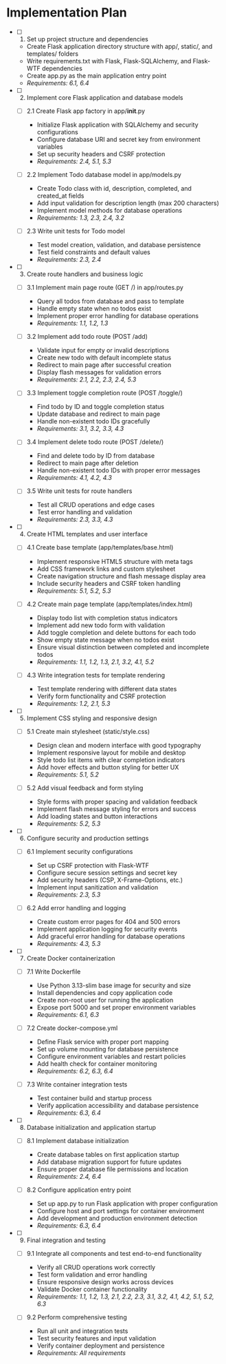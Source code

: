 # Implementation Plan

- [ ] 1. Set up project structure and dependencies
  - Create Flask application directory structure with app/, static/, and templates/ folders
  - Write requirements.txt with Flask, Flask-SQLAlchemy, and Flask-WTF dependencies
  - Create app.py as the main application entry point
  - _Requirements: 6.1, 6.4_

- [ ] 2. Implement core Flask application and database models
  - [ ] 2.1 Create Flask app factory in app/**init**.py
    - Initialize Flask application with SQLAlchemy and security configurations
    - Configure database URI and secret key from environment variables
    - Set up security headers and CSRF protection
    - _Requirements: 2.4, 5.1, 5.3_

  - [ ] 2.2 Implement Todo database model in app/models.py
    - Create Todo class with id, description, completed, and created_at fields
    - Add input validation for description length (max 200 characters)
    - Implement model methods for database operations
    - _Requirements: 1.3, 2.3, 2.4, 3.2_

  - [ ] 2.3 Write unit tests for Todo model
    - Test model creation, validation, and database persistence
    - Test field constraints and default values
    - _Requirements: 2.3, 2.4_

- [ ] 3. Create route handlers and business logic
  - [ ] 3.1 Implement main page route (GET /) in app/routes.py
    - Query all todos from database and pass to template
    - Handle empty state when no todos exist
    - Implement proper error handling for database operations
    - _Requirements: 1.1, 1.2, 1.3_

  - [ ] 3.2 Implement add todo route (POST /add)
    - Validate input for empty or invalid descriptions
    - Create new todo with default incomplete status
    - Redirect to main page after successful creation
    - Display flash messages for validation errors
    - _Requirements: 2.1, 2.2, 2.3, 2.4, 5.3_

  - [ ] 3.3 Implement toggle completion route (POST /toggle/<id>)
    - Find todo by ID and toggle completion status
    - Update database and redirect to main page
    - Handle non-existent todo IDs gracefully
    - _Requirements: 3.1, 3.2, 3.3, 4.3_

  - [ ] 3.4 Implement delete todo route (POST /delete/<id>)
    - Find and delete todo by ID from database
    - Redirect to main page after deletion
    - Handle non-existent todo IDs with proper error messages
    - _Requirements: 4.1, 4.2, 4.3_

  - [ ] 3.5 Write unit tests for route handlers
    - Test all CRUD operations and edge cases
    - Test error handling and validation
    - _Requirements: 2.3, 3.3, 4.3_

- [ ] 4. Create HTML templates and user interface
  - [ ] 4.1 Create base template (app/templates/base.html)
    - Implement responsive HTML5 structure with meta tags
    - Add CSS framework links and custom stylesheet
    - Create navigation structure and flash message display area
    - Include security headers and CSRF token handling
    - _Requirements: 5.1, 5.2, 5.3_

  - [ ] 4.2 Create main page template (app/templates/index.html)
    - Display todo list with completion status indicators
    - Implement add new todo form with validation
    - Add toggle completion and delete buttons for each todo
    - Show empty state message when no todos exist
    - Ensure visual distinction between completed and incomplete todos
    - _Requirements: 1.1, 1.2, 1.3, 2.1, 3.2, 4.1, 5.2_

  - [ ] 4.3 Write integration tests for template rendering
    - Test template rendering with different data states
    - Verify form functionality and CSRF protection
    - _Requirements: 1.2, 2.1, 5.3_

- [ ] 5. Implement CSS styling and responsive design
  - [ ] 5.1 Create main stylesheet (static/style.css)
    - Design clean and modern interface with good typography
    - Implement responsive layout for mobile and desktop
    - Style todo list items with clear completion indicators
    - Add hover effects and button styling for better UX
    - _Requirements: 5.1, 5.2_

  - [ ] 5.2 Add visual feedback and form styling
    - Style forms with proper spacing and validation feedback
    - Implement flash message styling for errors and success
    - Add loading states and button interactions
    - _Requirements: 5.2, 5.3_

- [ ] 6. Configure security and production settings
  - [ ] 6.1 Implement security configurations
    - Set up CSRF protection with Flask-WTF
    - Configure secure session settings and secret key
    - Add security headers (CSP, X-Frame-Options, etc.)
    - Implement input sanitization and validation
    - _Requirements: 2.3, 5.3_

  - [ ] 6.2 Add error handling and logging
    - Create custom error pages for 404 and 500 errors
    - Implement application logging for security events
    - Add graceful error handling for database operations
    - _Requirements: 4.3, 5.3_

- [ ] 7. Create Docker containerization
  - [ ] 7.1 Write Dockerfile
    - Use Python 3.13-slim base image for security and size
    - Install dependencies and copy application code
    - Create non-root user for running the application
    - Expose port 5000 and set proper environment variables
    - _Requirements: 6.1, 6.3_

  - [ ] 7.2 Create docker-compose.yml
    - Define Flask service with proper port mapping
    - Set up volume mounting for database persistence
    - Configure environment variables and restart policies
    - Add health check for container monitoring
    - _Requirements: 6.2, 6.3, 6.4_

  - [ ] 7.3 Write container integration tests
    - Test container build and startup process
    - Verify application accessibility and database persistence
    - _Requirements: 6.3, 6.4_

- [ ] 8. Database initialization and application startup
  - [ ] 8.1 Implement database initialization
    - Create database tables on first application startup
    - Add database migration support for future updates
    - Ensure proper database file permissions and location
    - _Requirements: 2.4, 6.4_

  - [ ] 8.2 Configure application entry point
    - Set up app.py to run Flask application with proper configuration
    - Configure host and port settings for container environment
    - Add development and production environment detection
    - _Requirements: 6.3, 6.4_

- [ ] 9. Final integration and testing
  - [ ] 9.1 Integrate all components and test end-to-end functionality
    - Verify all CRUD operations work correctly
    - Test form validation and error handling
    - Ensure responsive design works across devices
    - Validate Docker container functionality
    - _Requirements: 1.1, 1.2, 1.3, 2.1, 2.2, 2.3, 3.1, 3.2, 4.1, 4.2, 5.1, 5.2, 6.3_

  - [ ] 9.2 Perform comprehensive testing
    - Run all unit and integration tests
    - Test security features and input validation
    - Verify container deployment and persistence
    - _Requirements: All requirements_

